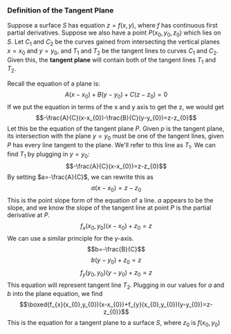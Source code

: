 ### Definition of the Tangent Plane
Suppose a surface $S$ has equation $z=f(x,y)$, where $f$ has continuous first partial derivatives. 
Suppose we also have a point $P(x_0,y_0,z_0)$ which lies on $S$. Let $C_1$ and $C_2$ be the curves gained from intersecting the vertical planes $x=x_0$ and $y=y_0$, and $T_1$ and $T_2$ be the tangent lines to curves $C_1$ and $C_2$. 
Given this, the **tangent plane** will contain both of the tangent lines $T_1$ and $T_2$. 

Recall the equation of a plane is: $$A(x-x_{0})+B(y-y_{0})+C(z-z_{0})=0$$
If we put the equation in terms of the x and y axis to get the z, we would get$$-\frac{A}{C}(x-x_{0})-\frac{B}{C}(y-y_{0})=z-z_{0}$$
Let this be the equation of the tangent plane $P$. Given $p$ is the tangent plane, its intersection with the plane $y=y_0$ must be one of the tangent lines, given $P$ has every line tangent to the plane. We'll refer to this line as $T_1$.
We can find $T_1$ by plugging in $y=y_0$:$$-\frac{A}{C}(x-x_{0})=z-z_{0}$$
By setting $a=-\frac{A}{C}$, we can rewrite this as
$$a(x-x_0)=z-z_0$$
	This is the point slope form of the equation of a line.
	$a$ appears to be the slope, and we know the slope of the tangent line at point $P$ is the partial derivative at $P$. 
	$$f_{x}(x_{0},y_{0})(x-x_{0})+z_{0}=z$$
We can use a similar principle for the y-axis.
$$b=-\frac{B}{C}$$
$$b(y-y_{0})+z_{0}=z$$
	$$f_{y}(y_{0},y_{0})(y-y_{0})+z_{0}=z$$This equation will represent tangent line $T_2$.
Plugging in our values for $a$ and $b$ into the plane equation, we find
$$\boxed{f_{x}(x_{0},y_{0})(x-x_{0})+f_{y}(x_{0},y_{0})(y-y_{0})=z-z_{0}}$$
This is the equation for a tangent plane to a surface $S$, where $z_0$ is $f(x_{0},y_{0})$